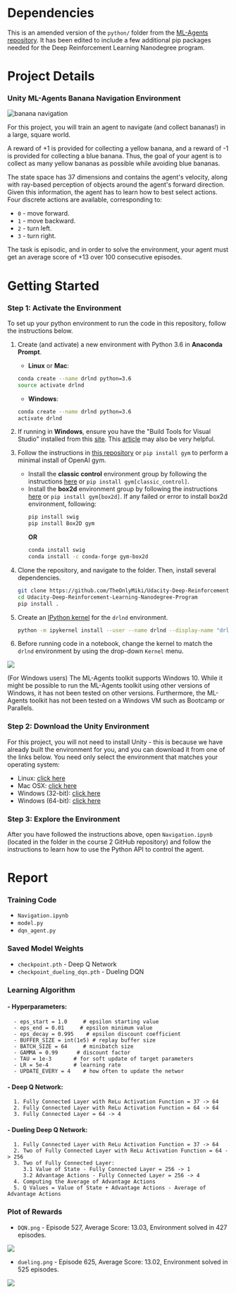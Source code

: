 # Dependencies

This is an amended version of the `python/` folder from the [ML-Agents repository](https://github.com/Unity-Technologies/ml-agents).  It has been edited to include a few additional pip packages needed for the Deep Reinforcement Learning Nanodegree program.


# Project Details

### Unity ML-Agents Banana Navigation Environment

![banana navigation](images/banana.gif)

For this project, you will train an agent to navigate (and collect bananas!) in a large, square world.

A reward of +1 is provided for collecting a yellow banana, and a reward of -1 is provided for collecting a blue banana. Thus, the goal of your agent is to collect as many yellow bananas as possible while avoiding blue bananas.

The state space has 37 dimensions and contains the agent's velocity, along with ray-based perception of objects around the agent's forward direction. Given this information, the agent has to learn how to best select actions. Four discrete actions are available, corresponding to:

- `0` - move forward.
- `1` - move backward.
- `2` - turn left.
- `3` - turn right.

The task is episodic, and in order to solve the environment, your agent must get an average score of +13 over 100 consecutive episodes.


# Getting Started

### Step 1: Activate the Environment

To set up your python environment to run the code in this repository, follow the instructions below.

1. Create (and activate) a new environment with Python 3.6 in **Anaconda Prompt**.

	- __Linux__ or __Mac__: 
	```bash
	conda create --name drlnd python=3.6
	source activate drlnd
	```
	- __Windows__: 
	```bash
	conda create --name drlnd python=3.6 
	activate drlnd
	```
	
2. If running in **Windows**, ensure you have the "Build Tools for Visual Studio" installed from this [site](https://visualstudio.microsoft.com/downloads/).  This [article](https://towardsdatascience.com/how-to-install-openai-gym-in-a-windows-environment-338969e24d30) may also be very helpful.

3. Follow the instructions in [this repository](https://github.com/openai/gym) or `pip install gym` to perform a minimal install of OpenAI gym.
   - Install the **classic control** environment group by following the instructions [here](https://github.com/openai/gym#classic-control) or `pip install gym[classic_control]`.
   - Install the **box2d** environment group by following the instructions [here](https://github.com/openai/gym#box2d) or `pip install gym[box2d]`.
     If any failed or error to install box2d environment,  following:
     ```bash
     pip install swig
     pip install Box2D gym
     ```
     **OR**
     ```bash
     conda install swig
     conda install -c conda-forge gym-box2d
     ```
	
4. Clone the repository, and navigate to the folder.  Then, install several dependencies.  
    ```bash
    git clone https://github.com/TheOnlyMiki/Udacity-Deep-Reinforcement-Learning-Nanodegree-Program.git
    cd Udacity-Deep-Reinforcement-Learning-Nanodegree-Program
    pip install .
    ```

5. Create an [IPython kernel](http://ipython.readthedocs.io/en/stable/install/kernel_install.html) for the `drlnd` environment.    
    ```bash
    python -m ipykernel install --user --name drlnd --display-name "drlnd"
    ```

6. Before running code in a notebook, change the kernel to match the `drlnd` environment by using the drop-down `Kernel` menu. 

<img src="images/kernel.png"/>

(For Windows users) The ML-Agents toolkit supports Windows 10. While it might be possible to run the ML-Agents toolkit using other versions of Windows, it has not been tested on other versions. Furthermore, the ML-Agents toolkit has not been tested on a Windows VM such as Bootcamp or Parallels.


### Step 2: Download the Unity Environment

For this project, you will not need to install Unity - this is because we have already built the environment for you, and you can download it from one of the links below. You need only select the environment that matches your operating system:

<ul role="list" class="css-19qh3zo"><li class="css-cvpopp">Linux: <a target="_blank" rel="noopener noreferrer" class="chakra-link css-190botj" href="https://s3-us-west-1.amazonaws.com/udacity-drlnd/P1/Banana/Banana_Linux.zip">click here</a></li><li class="css-cvpopp">Mac OSX: <a target="_blank" rel="noopener noreferrer" class="chakra-link css-190botj" href="https://s3-us-west-1.amazonaws.com/udacity-drlnd/P1/Banana/Banana.app.zip">click here</a></li><li class="css-cvpopp">Windows (32-bit): <a target="_blank" rel="noopener noreferrer" class="chakra-link css-190botj" href="https://s3-us-west-1.amazonaws.com/udacity-drlnd/P1/Banana/Banana_Windows_x86.zip">click here</a></li><li class="css-cvpopp">Windows (64-bit): <a target="_blank" rel="noopener noreferrer" class="chakra-link css-190botj" href="https://s3-us-west-1.amazonaws.com/udacity-drlnd/P1/Banana/Banana_Windows_x86_64.zip">click here</a></li></ul>

### Step 3: Explore the Environment

After you have followed the instructions above, open `Navigation.ipynb` (located in the folder in the course 2 GitHub repository) and follow the instructions to learn how to use the Python API to control the agent.


# Report

### Training Code

- `Navigation.ipynb`
- `model.py`
- `dqn_agent.py`

### Saved Model Weights

- `checkpoint.pth` - Deep Q Network
- `checkpoint_dueling_dqn.pth` - Dueling DQN

### Learning Algorithm

#### - Hyperparameters:
```
  - eps_start = 1.0     # epsilon starting value
  - eps_end = 0.01     # epsilon minimum value
  - eps_decay = 0.995    # epsilon discount coefficient
  - BUFFER_SIZE = int(1e5) # replay buffer size
  - BATCH_SIZE = 64     # minibatch size
  - GAMMA = 0.99      # discount factor
  - TAU = 1e-3       # for soft update of target parameters
  - LR = 5e-4        # learning rate
  - UPDATE_EVERY = 4    # how often to update the networ
```
#### - Deep Q Network:
```
  1. Fully Connected Layer with ReLu Activation Function = 37 -> 64
  2. Fully Connected Layer with ReLu Activation Function = 64 -> 64
  3. Fully Connected Layer = 64 -> 4
```
#### - Dueling Deep Q Network:
```
  1. Fully Connected Layer with ReLu Activation Function = 37 -> 64
  2. Two of Fully Connected Layer with ReLu Activation Function = 64 -> 256
  3. Two of Fully Connected Layer:
     3.1 Value of State - Fully Connected Layer = 256 -> 1
     3.2 Advantage Actions - Fully Connected Layer = 256 -> 4
  4. Computing the Average of Advantage Actions
  5. Q Values = Value of State + Advantage Actions - Average of Advantage Actions
```
### Plot of Rewards

- `DQN.png` - Episode 527, Average Score: 13.03, Environment solved in 427 episodes.

<img src="DQN.png"/>

- `dueling.png` - Episode 625, Average Score: 13.02, Environment solved in 525 episodes.

<img src="dueling.png"/>
